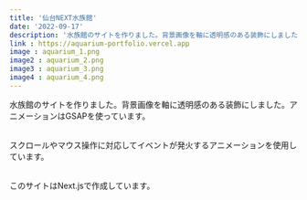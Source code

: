```yaml
---
title: '仙台NEXT水族館'
date: '2022-09-17'
description: '水族館のサイトを作りました。背景画像を軸に透明感のある装飾にしました。アニメーションはGSAPを使っています。'
link : https://aquarium-portfolio.vercel.app
image : aquarium_1.png
image2 : aquarium_2.png
image3 : aquarium_3.png
image4 : aquarium_4.png
---
```


水族館のサイトを作りました。背景画像を軸に透明感のある装飾にしました。アニメーションはGSAPを使っています。<br><br>

スクロールやマウス操作に対応してイベントが発火するアニメーションを使用しています。<br><br>

このサイトはNext.jsで作成しています。

